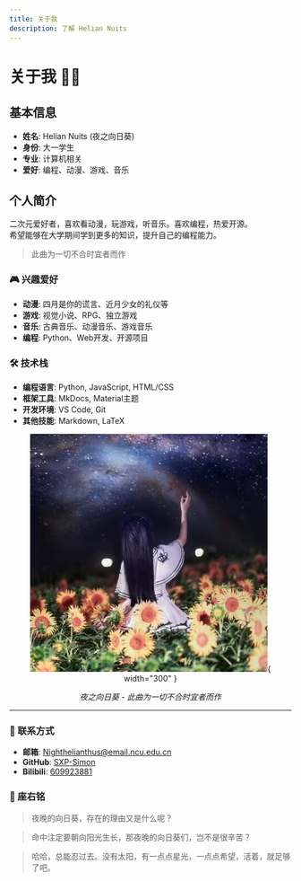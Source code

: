 ```yaml
---
title: 关于我
description: 了解 Helian Nuits
---
```


# 关于我 👨‍💻

<div class="grid" markdown>

<div class="card" markdown>

## 基本信息

- **姓名**: Helian Nuits (夜之向日葵)
- **身份**: 大一学生
- **专业**: 计算机相关
- **爱好**: 编程、动漫、游戏、音乐

</div>

<div class="card" markdown>

## 个人简介

二次元爱好者，喜欢看动漫，玩游戏，听音乐。喜欢编程，热爱开源。  
希望能够在大学期间学到更多的知识，提升自己的编程能力。

> 此曲为一切不合时宜者而作

</div>

</div>

<div class="grid" markdown>

<div class="card" markdown>

### 🎮 兴趣爱好

- **动漫**: 四月是你的谎言、近月少女的礼仪等
- **游戏**: 视觉小说、RPG、独立游戏
- **音乐**: 古典音乐、动漫音乐、游戏音乐
- **编程**: Python、Web开发、开源项目

</div>

<div class="card" markdown>

### 🛠️ 技术栈

- **编程语言**: Python, JavaScript, HTML/CSS
- **框架工具**: MkDocs, Material主题
- **开发环境**: VS Code, Git
- **其他技能**: Markdown, LaTeX

</div>

</div>

<div align="center">

![HelianNuits](assets/HelianNuits.jpg){ width="300" }

*夜之向日葵 - 此曲为一切不合时宜者而作*

</div>

---

<div class="grid" markdown>

<div class="card" markdown>

### 📧 联系方式

- **邮箱**: [Nighthelianthus@email.ncu.edu.cn](mailto:Nighthelianthus@email.ncu.edu.cn)
- **GitHub**: [SXP-Simon](https://github.com/SXP-Simon)
- **Bilibili**: [609923881](https://space.bilibili.com/609923881)

</div>

<div class="card" markdown>

### 🌟 座右铭

> 夜晚的向日葵，存在的理由又是什么呢？

> 命中注定要朝向阳光生长，那夜晚的向日葵们，岂不是很辛苦？

> 哈哈，总能忍过去。没有太阳，有一点点星光，一点点希望，活着，就足够了吧。

</div>

</div>
